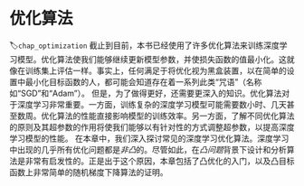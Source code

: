 # 优化算法
:label:`chap_optimization`
截止到目前，本书已经使用了许多优化算法来训练深度学习模型。优化算法使我们能够继续更新模型参数，并使损失函数的值最小化。这就像在训练集上评估一样。事实上，任何满足于将优化视为黑盒装置，以在简单的设置中最小化目标函数的人，都可能会知道存在着一系列此类“咒语”（名称如“SGD”和“Adam”）。
但是，为了做得更好，还需要更深入的知识。优化算法对于深度学习非常重要。一方面，训练复杂的深度学习模型可能需要数小时、几天甚至数周。优化算法的性能直接影响模型的训练效率。另一方面，了解不同优化算法的原则及其超参数的作用将使我们能够以有针对性的方式调整超参数，以提高深度学习模型的性能。
在本章中，我们深入探讨常见的深度学习优化算法。深度学习中出现的几乎所有优化问题都是*非凸*的。尽管如此，在*凸问题*背景下设计和分析算法是非常有启发性的。正是出于这个原因，本章包括了凸优化的入门，以及凸目标函数上非常简单的随机梯度下降算法的证明。